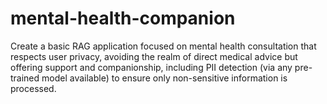 # mental-health-companion
Create a basic RAG application focused on mental health consultation that respects user privacy, avoiding the realm of direct medical advice but offering support and companionship, including PII detection (via any pre-trained model available) to ensure only non-sensitive information is processed. 
